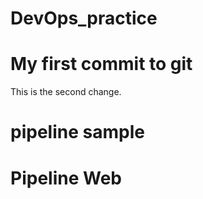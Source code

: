 # DevOps_practice
# My first commit to git

This is the second change.

# pipeline sample
# Pipeline Web
